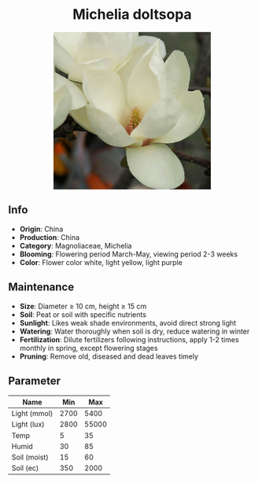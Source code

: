 <h1 align='center'>Michelia doltsopa</h1>
<p align="center">
    <img 
        align='center'
        width='320'
        src="../images/michelia doltsopa.png" 
        alt='Michelia doltsopa' />
</p>

## Info

 - **Origin**: China
 - **Production**: China
 - **Category**: Magnoliaceae, Michelia
 - **Blooming**: Flowering period March-May, viewing period 2-3 weeks
 - **Color**: Flower color white, light yellow, light purple

## Maintenance

 - **Size**: Diameter ≥ 10 cm, height ≥ 15 cm
 - **Soil**: Peat or soil with specific nutrients
 - **Sunlight**: Likes weak shade environments, avoid direct strong light
 - **Watering**: Water thoroughly when soil is dry, reduce watering in winter
 - **Fertilization**: Dilute fertilizers following instructions,  apply 1-2 times monthly in spring, except flowering stages
 - **Pruning**: Remove old, diseased and dead leaves timely

## Parameter

| Name         | Min  | Max   |
|--------------|------|-------|
| Light (mmol) | 2700 | 5400  |
| Light (lux)  | 2800 | 55000 |
| Temp         | 5    | 35    |
| Humid        | 30   | 85    |
| Soil (moist) | 15   | 60    |
| Soil (ec)    | 350  | 2000  |